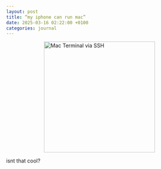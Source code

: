 ```yaml
---
layout: post
title: “my iphone can run mac”
date: 2025-03-16 02:22:00 +0100
categories: journal
---
```


<img src="/assets/images/ios-mac.jpg" width="300" alt="Mac Terminal via SSH" style="display: block; margin: 0 auto;">

isnt that cool?
